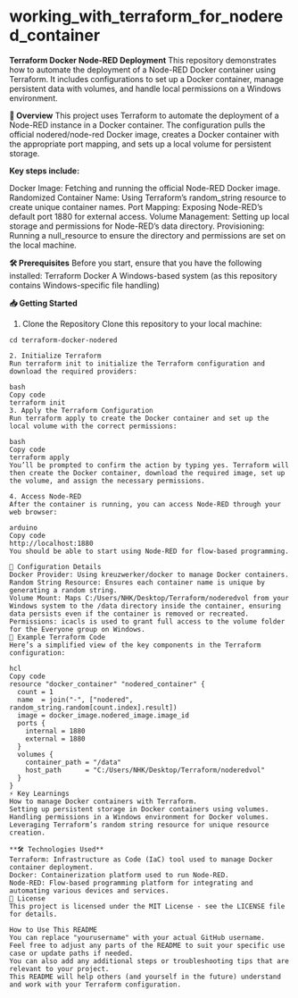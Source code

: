 # working_with_terraform_for_nodered_container

**Terraform Docker Node-RED Deployment**
This repository demonstrates how to automate the deployment of a Node-RED Docker container using Terraform. It includes configurations to set up a Docker container, manage persistent data with volumes, and handle local permissions on a Windows environment.

**🚀 Overview**
This project uses Terraform to automate the deployment of a Node-RED instance in a Docker container. The configuration pulls the official nodered/node-red Docker image, creates a Docker container with the appropriate port mapping, and sets up a local volume for persistent storage.

**Key steps include:**

Docker Image: Fetching and running the official Node-RED Docker image.
Randomized Container Name: Using Terraform’s random_string resource to create unique container names.
Port Mapping: Exposing Node-RED’s default port 1880 for external access.
Volume Management: Setting up local storage and permissions for Node-RED’s data directory.
Provisioning: Running a null_resource to ensure the directory and permissions are set on the local machine.

**🛠 Prerequisites**
Before you start, ensure that you have the following installed:
Terraform
Docker
A Windows-based system (as this repository contains Windows-specific file handling)

**📥 Getting Started**
1. Clone the Repository
Clone this repository to your local machine:


```git clone https://github.com/yourusername/terraform-docker-nodered.git
cd terraform-docker-nodered

2. Initialize Terraform
Run terraform init to initialize the Terraform configuration and download the required providers:

bash
Copy code
terraform init
3. Apply the Terraform Configuration
Run terraform apply to create the Docker container and set up the local volume with the correct permissions:

bash
Copy code
terraform apply
You’ll be prompted to confirm the action by typing yes. Terraform will then create the Docker container, download the required image, set up the volume, and assign the necessary permissions.

4. Access Node-RED
After the container is running, you can access Node-RED through your web browser:

arduino
Copy code
http://localhost:1880
You should be able to start using Node-RED for flow-based programming.

🔧 Configuration Details
Docker Provider: Using kreuzwerker/docker to manage Docker containers.
Random String Resource: Ensures each container name is unique by generating a random string.
Volume Mount: Maps C:/Users/NHK/Desktop/Terraform/noderedvol from your Windows system to the /data directory inside the container, ensuring data persists even if the container is removed or recreated.
Permissions: icacls is used to grant full access to the volume folder for the Everyone group on Windows.
📝 Example Terraform Code
Here’s a simplified view of the key components in the Terraform configuration:

hcl
Copy code
resource "docker_container" "nodered_container" {
  count = 1
  name  = join("-", ["nodered", random_string.random[count.index].result])
  image = docker_image.nodered_image.image_id
  ports {
    internal = 1880
    external = 1880
  }
  volumes {
    container_path = "/data"
    host_path      = "C:/Users/NHK/Desktop/Terraform/noderedvol"
  }
}
⚡ Key Learnings
How to manage Docker containers with Terraform.
Setting up persistent storage in Docker containers using volumes.
Handling permissions in a Windows environment for Docker volumes.
Leveraging Terraform’s random string resource for unique resource creation.

**🛠 Technologies Used**
Terraform: Infrastructure as Code (IaC) tool used to manage Docker container deployment.
Docker: Containerization platform used to run Node-RED.
Node-RED: Flow-based programming platform for integrating and automating various devices and services.
📄 License
This project is licensed under the MIT License - see the LICENSE file for details.

How to Use This README
You can replace "yourusername" with your actual GitHub username.
Feel free to adjust any parts of the README to suit your specific use case or update paths if needed.
You can also add any additional steps or troubleshooting tips that are relevant to your project.
This README will help others (and yourself in the future) understand and work with your Terraform configuration.
